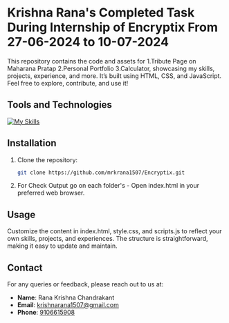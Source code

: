 # Krishna Rana's Completed Task During Internship of Encryptix From 27-06-2024 to 10-07-2024

This repository contains the code and assets for 1.Tribute Page on Maharana Pratap 2.Personal Portfolio 3.Calculator, showcasing my skills, projects, experience, and more. It’s built using HTML, CSS, and JavaScript. Feel free to explore, contribute, and use it!

## Tools and Technologies

[![My Skills](https://skillicons.dev/icons?i=html,css,js,&theme=light)](https://skillicons.dev)

## Installation

1. Clone the repository:
   ```bash
   git clone https://github.com/mrkrana1507/Encryptix.git
2. For Check Output go on each folder's - Open index.html in your preferred web browser.

## Usage

Customize the content in index.html, style.css, and scripts.js to reflect your own skills, projects, and experiences. The structure is straightforward, making it easy to update and maintain.

## Contact

For any queries or feedback, please reach out to us at:

- **Name**: Rana Krishna Chandrakant
- **Email**: [krishnarana1507@gmail.com](mailto:krishnarana1507@gmail.com)
- **Phone**: [9106615908](tel:+919106615908)
